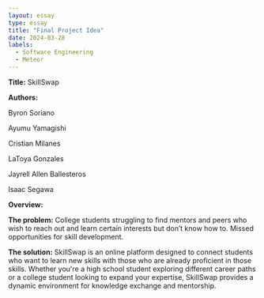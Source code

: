 ```yaml
---
layout: essay
type: essay
title: "Final Project Idea"
date: 2024-03-28
labels:
  - Software Engineering
  - Meteor
---
```


**Title:** SkillSwap

**Authors:**

Byron Soriano

Ayumu Yamagishi

Cristian Milanes

LaToya Gonzales

Jayrell Allen Ballesteros

Isaac Segawa

**Overview:**

**The problem:** College students struggling to find mentors and peers who wish to reach out and learn certain interests but don’t know how to. Missed opportunities for skill development.

**The solution:** SkillSwap is an online platform designed to connect students who want to learn new skills with those who are already proficient in those skills. Whether you're a high school student exploring different career paths or a college student looking to expand your expertise, SkillSwap provides a dynamic environment for knowledge exchange and mentorship.
